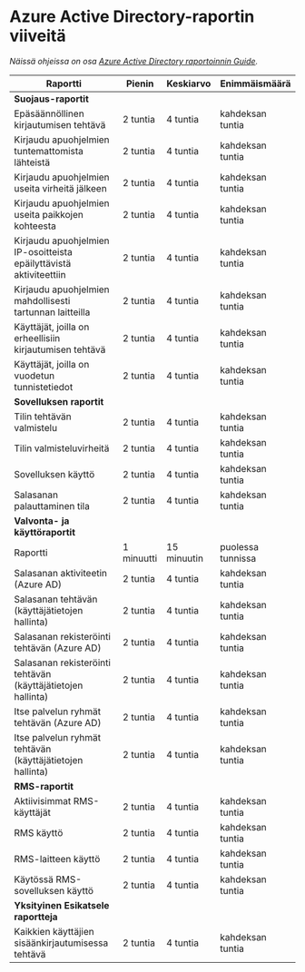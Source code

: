 <properties
   pageTitle="Azure Active Directory raportoinnin viiveitä | Microsoft Azure"
   description="Ajan lisääminen Azure Active Directory kestää tapahtumat-raportointia varten"
   services="active-directory"
   documentationCenter=""
   authors="dhanyahk"
   manager="femila"
   editor=""/>

<tags
   ms.service="active-directory"
   ms.devlang="na"
   ms.topic="article"
   ms.tgt_pltfrm="na"
   ms.workload="identity"
   ms.date="03/07/2016"
   ms.author="dhanyahk"/>

# <a name="azure-active-directory-report-latencies"></a>Azure Active Directory-raportin viiveitä

*Näissä ohjeissa on osa [Azure Active Directory raportoinnin Guide](active-directory-reporting-guide.md).*

Raportti                                                  | Pienin  | Keskiarvo    | Enimmäismäärä
------------------------------------------------------- | -------- | ---------- | ----------
**Suojaus-raportit**                                    |          |            |
Epäsäännöllinen kirjautumisen tehtävä                              | 2 tuntia  | 4 tuntia    | kahdeksan tuntia
Kirjaudu apuohjelmien tuntemattomista lähteistä                           | 2 tuntia  | 4 tuntia    | kahdeksan tuntia
Kirjaudu apuohjelmien useita virheitä jälkeen                        | 2 tuntia  | 4 tuntia    | kahdeksan tuntia
Kirjaudu apuohjelmien useita paikkojen kohteesta                      | 2 tuntia  | 4 tuntia    | kahdeksan tuntia
Kirjaudu apuohjelmien IP-osoitteista epäilyttävistä aktiviteettiin     | 2 tuntia  | 4 tuntia    | kahdeksan tuntia
Kirjaudu apuohjelmien mahdollisesti tartunnan laitteilla                 | 2 tuntia  | 4 tuntia    | kahdeksan tuntia
Käyttäjät, joilla on erheellisiin kirjautumisen tehtävä                   | 2 tuntia  | 4 tuntia    | kahdeksan tuntia
Käyttäjät, joilla on vuodetun tunnistetiedot                           | 2 tuntia  | 4 tuntia    | kahdeksan tuntia
**Sovelluksen raportit**                                 |          |            |
Tilin tehtävän valmistelu                           | 2 tuntia  | 4 tuntia    | kahdeksan tuntia
Tilin valmisteluvirheitä                             | 2 tuntia  | 4 tuntia    | kahdeksan tuntia
Sovelluksen käyttö                                       | 2 tuntia  | 4 tuntia    | kahdeksan tuntia
Salasanan palauttaminen tila                                | 2 tuntia  | 4 tuntia    | kahdeksan tuntia
**Valvonta- ja käyttöraportit**                            |          |            |
Raportti                                            | 1 minuutti | 15 minuutin | puolessa tunnissa
Salasanan aktiviteetin (Azure AD)                      | 2 tuntia  | 4 tuntia    | kahdeksan tuntia
Salasanan tehtävän (käyttäjätietojen hallinta)              | 2 tuntia  | 4 tuntia    | kahdeksan tuntia
Salasanan rekisteröinti tehtävän (Azure AD)         | 2 tuntia  | 4 tuntia    | kahdeksan tuntia
Salasanan rekisteröinti tehtävän (käyttäjätietojen hallinta) | 2 tuntia  | 4 tuntia    | kahdeksan tuntia
Itse palvelun ryhmät tehtävän (Azure AD)                 | 2 tuntia  | 4 tuntia    | kahdeksan tuntia
Itse palvelun ryhmät tehtävän (käyttäjätietojen hallinta)         | 2 tuntia  | 4 tuntia    | kahdeksan tuntia
**RMS-raportit**                                         |          |            |
Aktiivisimmat RMS-käyttäjät                                   | 2 tuntia  | 4 tuntia    | kahdeksan tuntia
RMS käyttö                                               | 2 tuntia  | 4 tuntia    | kahdeksan tuntia
RMS-laitteen käyttö                                        | 2 tuntia  | 4 tuntia    | kahdeksan tuntia
Käytössä RMS-sovelluksen käyttö                           | 2 tuntia  | 4 tuntia    | kahdeksan tuntia
**Yksityinen Esikatsele raportteja**                             |          |            |
Kaikkien käyttäjien sisäänkirjautumisessa tehtävä                               | 2 tuntia  | 4 tuntia    | kahdeksan tuntia
